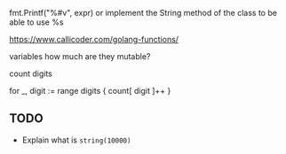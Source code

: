 fmt.Printf("%#v", expr)
or implement the String method of the class to be able to use %s


https://www.callicoder.com/golang-functions/


variables
how much are they mutable?


count digits

for _, digit := range digits {
    count[ digit ]++
}


## TODO

* Explain what is `string(10000)`
